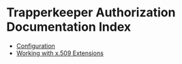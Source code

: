 # Trapperkeeper Authorization Documentation Index

* [Configuration](./authorization-config.md)
* [Working with x.509 Extensions](./extensions.md)
